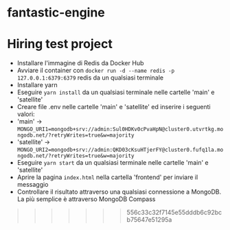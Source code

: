 # fantastic-engine
Hiring test project
=======
- Installare l'immagine di Redis da Docker Hub
- Avviare il container con `docker run -d --name redis -p 127.0.0.1:6379:6379` redis da un qualsiasi terminale
- Installare yarn
- Eseguire `yarn install` da un qualsiasi terminale nelle cartelle 'main' e 'satellite'
- Creare file .env nelle cartelle 'main' e 'satellite' ed inserire i seguenti valori:
- 'main' -> `MONGO_URI1=mongodb+srv://admin:Sul0HDKv0cPvaHpN@cluster0.utvrtkg.mongodb.net/?retryWrites=true&w=majority`
- 'satellite' -> `MONGO_URI2=mongodb+srv://admin:QKD03cKsuHTjerFY@cluster0.fufq1la.mongodb.net/?retryWrites=true&w=majority`
- Eseguire `yarn start` da un qualsiasi terminale nelle cartelle 'main' e 'satellite'
- Aprire la pagina `index.html` nella cartella 'frontend' per inviare il messaggio
- Controllare il risultato attraverso una qualsiasi connessione a MongoDB. La più semplice è attraverso MongoDB Compass
>>>>>>> 556c33c32f7145e55dddb6c92bcb75647e51295a

